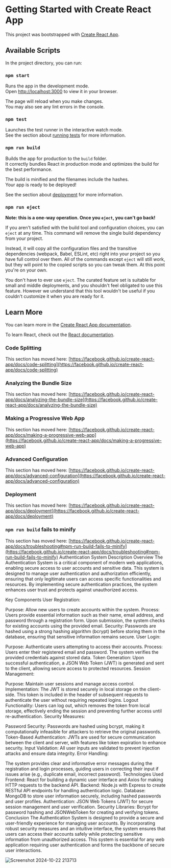 # Getting Started with Create React App

This project was bootstrapped with [Create React App](https://github.com/facebook/create-react-app).

## Available Scripts

In the project directory, you can run:

### `npm start`

Runs the app in the development mode.\
Open [http://localhost:3000](http://localhost:3000) to view it in your browser.

The page will reload when you make changes.\
You may also see any lint errors in the console.

### `npm test`

Launches the test runner in the interactive watch mode.\
See the section about [running tests](https://facebook.github.io/create-react-app/docs/running-tests) for more information.

### `npm run build`

Builds the app for production to the `build` folder.\
It correctly bundles React in production mode and optimizes the build for the best performance.

The build is minified and the filenames include the hashes.\
Your app is ready to be deployed!

See the section about [deployment](https://facebook.github.io/create-react-app/docs/deployment) for more information.

### `npm run eject`

**Note: this is a one-way operation. Once you `eject`, you can't go back!**

If you aren't satisfied with the build tool and configuration choices, you can `eject` at any time. This command will remove the single build dependency from your project.

Instead, it will copy all the configuration files and the transitive dependencies (webpack, Babel, ESLint, etc) right into your project so you have full control over them. All of the commands except `eject` will still work, but they will point to the copied scripts so you can tweak them. At this point you're on your own.

You don't have to ever use `eject`. The curated feature set is suitable for small and middle deployments, and you shouldn't feel obligated to use this feature. However we understand that this tool wouldn't be useful if you couldn't customize it when you are ready for it.

## Learn More

You can learn more in the [Create React App documentation](https://facebook.github.io/create-react-app/docs/getting-started).

To learn React, check out the [React documentation](https://reactjs.org/).

### Code Splitting

This section has moved here: [https://facebook.github.io/create-react-app/docs/code-splitting](https://facebook.github.io/create-react-app/docs/code-splitting)

### Analyzing the Bundle Size

This section has moved here: [https://facebook.github.io/create-react-app/docs/analyzing-the-bundle-size](https://facebook.github.io/create-react-app/docs/analyzing-the-bundle-size)

### Making a Progressive Web App

This section has moved here: [https://facebook.github.io/create-react-app/docs/making-a-progressive-web-app](https://facebook.github.io/create-react-app/docs/making-a-progressive-web-app)

### Advanced Configuration

This section has moved here: [https://facebook.github.io/create-react-app/docs/advanced-configuration](https://facebook.github.io/create-react-app/docs/advanced-configuration)

### Deployment

This section has moved here: [https://facebook.github.io/create-react-app/docs/deployment](https://facebook.github.io/create-react-app/docs/deployment)

### `npm run build` fails to minify

This section has moved here: [https://facebook.github.io/create-react-app/docs/troubleshooting#npm-run-build-fails-to-minify](https://facebook.github.io/create-react-app/docs/troubleshooting#npm-run-build-fails-to-minify)
Authentication System Description Overview The Authentication System is a critical component of modern web applications, enabling secure access to user accounts and sensitive data. This system is designed to manage user authentication and authorization efficiently, ensuring that only legitimate users can access specific functionalities and resources. By implementing secure authentication practices, the system enhances user trust and protects against unauthorized access.

Key Components User Registration:

Purpose: Allow new users to create accounts within the system. Process: Users provide essential information such as their name, email address, and password through a registration form. Upon submission, the system checks for existing accounts using the provided email. Security: Passwords are hashed using a strong hashing algorithm (bcrypt) before storing them in the database, ensuring that sensitive information remains secure. User Login:

Purpose: Authenticate users attempting to access their accounts. Process: Users enter their registered email and password. The system verifies the provided credentials against stored data. Token Generation: Upon successful authentication, a JSON Web Token (JWT) is generated and sent to the client, allowing secure access to protected resources. Session Management:

Purpose: Maintain user sessions and manage access control. Implementation: The JWT is stored securely in local storage on the client-side. This token is included in the header of subsequent requests to authenticate the user without requiring repeated logins. Logout Functionality: Users can log out, which removes the token from local storage, effectively ending the session and preventing further access until re-authentication. Security Measures:

Password Security: Passwords are hashed using bcrypt, making it computationally infeasible for attackers to retrieve the original passwords. Token-Based Authentication: JWTs are used for secure communication between the client and server, with features like token expiration to enhance security. Input Validation: All user inputs are validated to prevent injection attacks and ensure data integrity. Error Handling:

The system provides clear and informative error messages during the registration and login processes, guiding users in correcting their input if issues arise (e.g., duplicate email, incorrect password). Technologies Used Frontend: React for building a dynamic user interface and Axios for making HTTP requests to the backend API. Backend: Node.js with Express to create RESTful API endpoints for handling authentication logic. Database: MongoDB to store user information securely, including hashed passwords and user profiles. Authentication: JSON Web Tokens (JWT) for secure session management and user verification. Security Libraries: Bcrypt for password hashing and JSONWebToken for creating and verifying tokens. Conclusion The Authentication System is designed to provide a secure and user-friendly experience for managing user accounts. By incorporating robust security measures and an intuitive interface, the system ensures that users can access their accounts safely while protecting sensitive information from unauthorized access. This system is essential for any web application requiring user authentication and forms the backbone of secure user interactions.

![Screenshot 2024-10-22 213713](https://github.com/user-attachments/assets/d99cc398-ae13-4c3f-b96d-f07e4cdba991)

